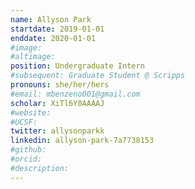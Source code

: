 ```yaml
---
name: Allyson Park
startdate: 2019-01-01
enddate: 2020-01-01
#image:
#altimage:
position: Undergraduate Intern
#subsequent: Graduate Student @ Scripps
pronouns: she/her/hers
#email: mbenzeno001@gmail.com
scholar: XiTl6Y0AAAAJ
#website:
#UCSF:
twitter: allysonparkk
linkedin: allyson-park-7a7738153
#github:
#orcid:
#description:
---
```

